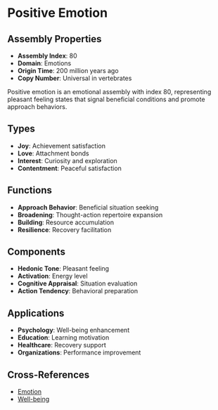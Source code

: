 # Positive Emotion

## Assembly Properties
- **Assembly Index**: 80
- **Domain**: Emotions
- **Origin Time**: 200 million years ago
- **Copy Number**: Universal in vertebrates

Positive emotion is an emotional assembly with index 80, representing pleasant feeling states that signal beneficial conditions and promote approach behaviors.

## Types
- **Joy**: Achievement satisfaction
- **Love**: Attachment bonds
- **Interest**: Curiosity and exploration
- **Contentment**: Peaceful satisfaction

## Functions
- **Approach Behavior**: Beneficial situation seeking
- **Broadening**: Thought-action repertoire expansion
- **Building**: Resource accumulation
- **Resilience**: Recovery facilitation

## Components
- **Hedonic Tone**: Pleasant feeling
- **Activation**: Energy level
- **Cognitive Appraisal**: Situation evaluation
- **Action Tendency**: Behavioral preparation

## Applications
- **Psychology**: Well-being enhancement
- **Education**: Learning motivation
- **Healthcare**: Recovery support
- **Organizations**: Performance improvement

## Cross-References
- [Emotion](/domains/cognitive/emotions/emotion.md)
- [Well-being](/domains/cognitive/emotions/psychological_wellbeing.md)